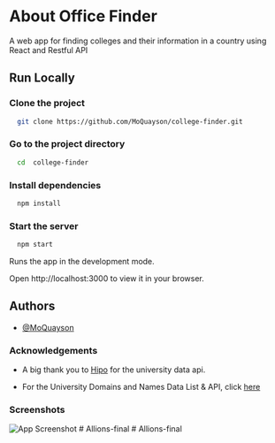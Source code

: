 # About Office Finder

A web app for finding colleges and their information in a country using React and Restful API 
## Run Locally

### Clone the project

```bash
  git clone https://github.com/MoQuayson/college-finder.git
```

### Go to the project directory

```bash
  cd  college-finder
```

### Install dependencies

```bash
  npm install
```

### Start the server

```bash
  npm start
```
Runs the app in the development mode.

Open http://localhost:3000 to view it in your browser.


## Authors

- [@MoQuayson](https://www.github.com/MoQuayson)


### Acknowledgements

 - A big thank you to [Hipo](https://github.com/Hipo) for the university data api.

 - For the University Domains and Names Data List & API, click [here](https://github.com/Hipo/university-domains-list)
 


### Screenshots

![App Screenshot](/public/images/screen-capture.png)
#   A l l i o n s - f i n a l  
 #   A l l i o n s - f i n a l  
 